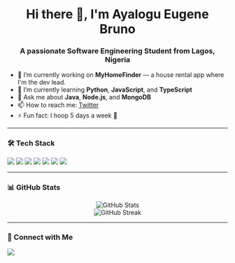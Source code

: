 <h1 align="center">Hi there 👋, I'm Ayalogu Eugene Bruno</h1>
<h3 align="center">A passionate Software Engineering Student from Lagos, Nigeria</h3>

- 🔭 I’m currently working on **MyHomeFinder** — a house rental app where I'm the dev lead.
- 🌱 I’m currently learning **Python**, **JavaScript**, and **TypeScript**
- 💬 Ask me about **Java**, **Node.js**, and **MongoDB**
- 📫 How to reach me: [Twitter](https://x.com/kingbruno1010?s=21)
- ⚡ Fun fact: I hoop 5 days a week 🏀

---

### 🛠️ Tech Stack

<p align="left">
  <img src="https://img.shields.io/badge/Java-ED8B00?style=for-the-badge&logo=java&logoColor=white"/>
  <img src="https://img.shields.io/badge/HTML5-E34F26?style=for-the-badge&logo=html5&logoColor=white"/>
  <img src="https://img.shields.io/badge/CSS3-1572B6?style=for-the-badge&logo=css3&logoColor=white"/>
  <img src="https://img.shields.io/badge/Node.js-339933?style=for-the-badge&logo=node-dot-js&logoColor=white"/>
  <img src="https://img.shields.io/badge/MongoDB-47A248?style=for-the-badge&logo=mongodb&logoColor=white"/>
  <img src="https://img.shields.io/badge/TypeScript-3178C6?style=for-the-badge&logo=typescript&logoColor=white"/>
  <img src="https://img.shields.io/badge/Python-3776AB?style=for-the-badge&logo=python&logoColor=white"/>
</p>

---

### 📊 GitHub Stats

<p align="center">
  <img src="https://github-readme-stats.vercel.app/api?username=EugeneBruno&show_icons=true&theme=radical" alt="GitHub Stats" />
  <br/>
  <img src="https://github-readme-streak-stats.herokuapp.com/?user=EugeneBruno&theme=radical" alt="GitHub Streak" />
</p>

---

### 🔗 Connect with Me

<p align="left">
  <a href="https://x.com/kingbruno1010?s=21" target="blank">
    <img src="https://img.shields.io/badge/Twitter-1DA1F2?style=for-the-badge&logo=twitter&logoColor=white" />
  </a>
</p>
